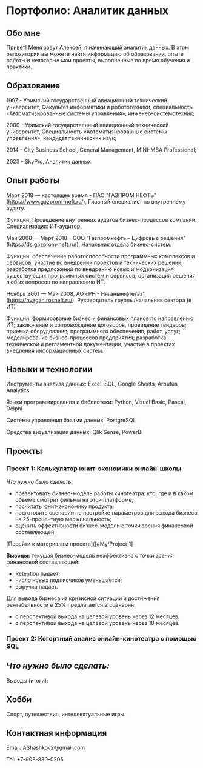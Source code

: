 # Портфолио: Аналитик данных

## Обо мне

Привет! Меня зовут Алексей, я начинающий аналитик данных. В этом репозитории вы можете найти информацию об образовании, опыте работы и некоторые мои проекты, выполненные во время обучения и практики.

## Образование

1997 - Уфимский государственный авиационный технический университет, Факультет информатики и робототехники, специальность «Автоматизированные системы управления», инженер-системотехник;

2000 - Уфимский государственный авиационный технический университет, Специальность «Автоматизированные системы управления», кандидат технических наук;


2014 - City Business School, General Management, MINI-MBA Professional;

2023 - SkyPro, Аналитик данных.

## Опыт работы

Март 2018 — настоящее время - ПАО "ГАЗПРОМ НЕФТЬ" (https://www.gazprom-neft.ru/), Главный специалист по внутреннему аудиту.

Функции: Проведение внутренних аудитов бизнес-процессов компании. Специализация: ИТ-аудитор.

Май 2008 — Март 2018 - ООО "Газпромнефть – Цифровые решения" (https://ds.gazprom-neft.ru/), Начальник отдела бизнес-систем.

Функции: обеспечение работоспособности программных комплексов и сервисов; участие во внедрении проектов и технических решений; разработка предложений по внедрению новых и модернизация существующих программных систем и сервисов; организация решения любых вопросов по направлению ИТ.

Ноябрь 2001 — Май 2008, АО «РН - Няганьнефтегаз" (https://nyagan.rosneft.ru/), Руководитель группы/начальник сектора (в ИТ)

Функции: формирование бизнес и финансовых планов по направлению ИТ; заключение и сопровождение договоров, проведение тендеров; приемка оборудования, программного обеспечения, работ, услуг; моделирование бизнес-процессов предприятия; разработка технической и регламентной документации; участие в проектах внедрения информационных систем.

## Навыки и технологии

Инструменты анализа данных: Excel, SQL, Google Sheets, Arbutus Analytics

Языки программирования и библиотеки: Python, Visual Basic, Pascal, Delphi

Системы управления базами данных: PostgreSQL

Средства визуализации данных:  Qlik Sense, PowerBi

## Проекты

### Проект 1: Калькулятор юнит-экономики онлайн-школы

*Что нужно было сделать:*
- презентовать бизнес-модель работы кинотеатра: кто, где и в каком объеме смотрит фильмы на этой платформе;
- посчитать юнит-экономику продукта;
- подготовить сценарии по настройке параметров для выхода бизнеса на 25-процентную маржинальность;
- оценить эффективности бизнес-модели с точки зрения финансовой составляющей.

[Перейти к материалам проекта]([#My/Project_1]

**Выводы:** текущая бизнес-модель неэффективна с точки зрения финансовой составляющей:
- Retention падает;
- число новых подписчиков уменьшается;
- выручка падает.

Для вывода бизнеса из кризисной ситуации и достижения рентабельности в 25% предлагается 2 сценария:
- с перспективой выхода на целевой уровень через 12 месяцев;
- с перспективой выхода на целевой уровень через 18 месяцев.


### Проект 2: Когортный анализ онлайн-кинотеатра с помощью SQL

*Что нужно было сделать:*
- 
Выводы (итоги):

## Хобби

Спорт, путешествия, интеллектуальные игры.

## Контактная информация

Email: AShashkov2@gmail.com

Tel: +7-908-880-0205
